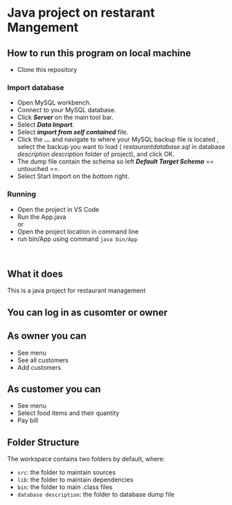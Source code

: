 # Java project on restarant Mangement

## How to run this program on local machine
- Clone this repository <br>

### Import database
- Open MySQL workbench.
- Connect to your MySQL database.
- Click ***Server*** on the main tool bar.
- Select ***Data Import***.
- Select ***import from self contained*** file.
- Click the ***...*** and navigate to where your MySQL backup file is located , select the backup you want to load ( *restaurantdatabase.sql* in database *description description* folder of project), and click OK.
- The dump file contain the schema so left ***Default Target Schema*** == untouched ==.
- Select Start Import on the bottom right.

### Running
 - Open the project in VS Code
 - Run the App.java
 <br> or
 - Open the project location in command line
 - run bin/App using command `java bin/App`
 <br>
 
## What it does
This is a java project for restaurant management <br>

## You can log in as cusomter or owner 

## As owner you can
- See menu
- See all customers
- Add customers
## As customer you can
- See menu
- Select food items and their quantity
- Pay bill
 

## Folder Structure

The workspace contains two folders by default, where:

- `src`: the folder to maintain sources
- `lib`: the folder to maintain dependencies
- `bin`: the folder to main .class files
- `database description`: the folder to database dump file

